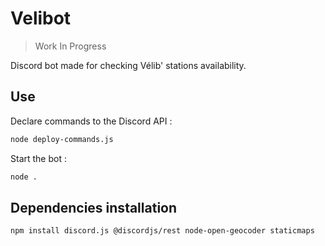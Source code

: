# Velibot
 
>Work In Progress

Discord bot made for checking Vélib' stations availability.

## Use

Declare commands to the Discord API :
```bash
node deploy-commands.js
```

Start the bot :
```bash
node .
```

## Dependencies installation

```bash
npm install discord.js @discordjs/rest node-open-geocoder staticmaps
```
